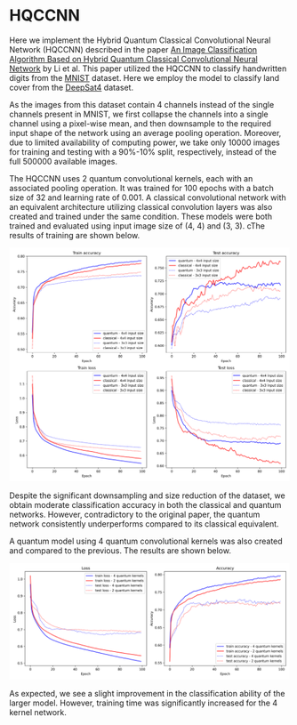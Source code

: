 # HQCCNN

Here we implement the Hybrid Quantum Classical Convolutional Neural Network (HQCCNN) described in the paper [An Image Classification Algorithm Based on Hybrid Quantum Classical Convolutional Neural Network](https://www.hindawi.com/journals/que/2022/5701479/) by Li et al.  This paper utilized the HQCCNN to classify handwritten digits from the [MNIST](http://yann.lecun.com/exdb/mnist/) dataset.  Here we employ the model to classify land cover from the [DeepSat4](https://csc.lsu.edu/~saikat/deepsat/) dataset.

As the images from this dataset contain 4 channels instead of the single channels present in MNIST, we first collapse the channels into a single channel using a pixel-wise mean, and then downsample to the required input shape of the network using an average pooling operation.  Moreover, due to limited availability of computing power, we take only 10000 images for training and testing with a 90%-10% split, respectively, instead of the full 500000 available images.

The HQCCNN uses 2 quantum convolutional kernels, each with an associated pooling operation.  It was trained for 100 epochs with a batch size of 32 and learning rate of 0.001.  A classical convolutional network with an equivalent architecture utilizing classical convolution layers was also created and trained under the same condition.  These models were both trained and evaluated using input image size of (4, 4) and (3, 3). cThe results of training are shown below.

![results](./results_2kernels.png)

Despite the significant downsampling and size reduction of the dataset, we obtain moderate classification accuracy in both the classical and quantum networks.  However, contradictory to the original paper, the quantum network consistently underperforms compared to its classical equivalent.

A quantum model using 4 quantum convolutional kernels was also created and compared to the previous.  The results are shown below.

![results](./results_4kernels.png)

As expected, we see a slight improvement in the classification ability of the larger model. However, training time was significantly increased for the 4 kernel network.